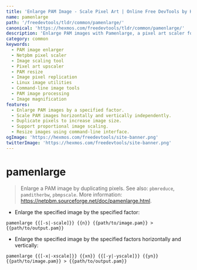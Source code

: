 ```yaml
---
title: 'Enlarge PAM Image - Scale Pixel Art | Online Free DevTools by Hexmos'
name: pamenlarge
path: '/freedevtools/tldr/common/pamenlarge/'
canonical: 'https://hexmos.com/freedevtools/tldr/common/pamenlarge/'
description: 'Enlarge PAM images with Pamenlarge, a pixel art scaler for Netpbm. Scale images proportionally or independently. Free online tool, no registration required.'
category: common
keywords:
  - PAM image enlarger
  - Netpbm pixel scaler
  - Image scaling tool
  - Pixel art upscaler
  - PAM resize
  - Image pixel replication
  - Linux image utilities
  - Command-line image tools
  - PAM image processing
  - Image magnification
features:
  - Enlarge PAM images by a specified factor.
  - Scale PAM images horizontally and vertically independently.
  - Duplicate pixels to increase image size.
  - Support proportional image scaling.
  - Resize images using command-line interface.
ogImage: 'https://hexmos.com/freedevtools/site-banner.png'
twitterImage: 'https://hexmos.com/freedevtools/site-banner.png'
---
```


# pamenlarge

> Enlarge a PAM image by duplicating pixels.
> See also: `pbmreduce`, `pamditherbw`, `pbmpscale`.
> More information: <https://netpbm.sourceforge.net/doc/pamenlarge.html>.

- Enlarge the specified image by the specified factor:

`pamenlarge {{[-s|-scale]}} {{n}} {{path/to/image.pam}} > {{path/to/output.pam}}`

- Enlarge the specified image by the specified factors horizontally and vertically:

`pamenlarge {{[-x|-xscale]}} {{xn}} {{[-y|-yscale]}} {{yn}} {{path/to/image.pam}} > {{path/to/output.pam}}`

